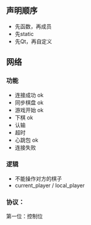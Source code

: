 ## 声明顺序

- 先函数，再成员
- 先static
- 先Qt，再自定义

## 网络

### 功能

- 连接成功 ok
- 同步棋盘 ok
- 游戏开始 ok
- 下棋 ok
- 认输
- 超时
- 心跳包 ok
- 连接失败

### 逻辑

- 不能操作对方的棋子
- current_player / local_player

### 协议：

第一位：控制位

